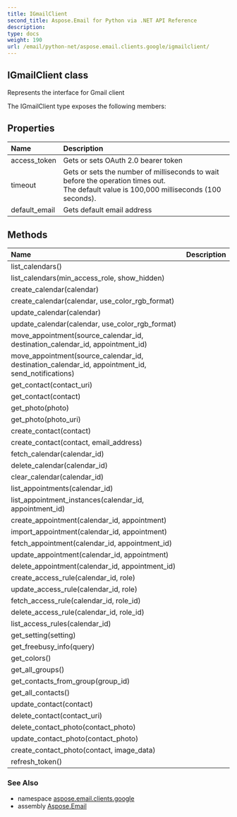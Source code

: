 ```yaml
---
title: IGmailClient
second_title: Aspose.Email for Python via .NET API Reference
description: 
type: docs
weight: 190
url: /email/python-net/aspose.email.clients.google/igmailclient/
---
```


## IGmailClient class

Represents the interface for Gmail client

The IGmailClient type exposes the following members:
## Properties
| Name | Description |
| :- | :- |
|access_token|Gets or sets OAuth 2.0 bearer token|
|timeout|Gets or sets the number of milliseconds to wait before the operation times out.<br/>            The default value is 100,000 milliseconds (100 seconds).|
|default_email|Gets default email address|
## Methods
| Name | Description |
| :- | :- |
|list_calendars()|  |
|list_calendars(min_access_role, show_hidden)|  |
|create_calendar(calendar)|  |
|create_calendar(calendar, use_color_rgb_format)|  |
|update_calendar(calendar)|  |
|update_calendar(calendar, use_color_rgb_format)|  |
|move_appointment(source_calendar_id, destination_calendar_id, appointment_id)|  |
|move_appointment(source_calendar_id, destination_calendar_id, appointment_id, send_notifications)|  |
|get_contact(contact_uri)|  |
|get_contact(contact)|  |
|get_photo(photo)|  |
|get_photo(photo_uri)|  |
|create_contact(contact)|  |
|create_contact(contact, email_address)|  |
|fetch_calendar(calendar_id)|  |
|delete_calendar(calendar_id)|  |
|clear_calendar(calendar_id)|  |
|list_appointments(calendar_id)|  |
|list_appointment_instances(calendar_id, appointment_id)|  |
|create_appointment(calendar_id, appointment)|  |
|import_appointment(calendar_id, appointment)|  |
|fetch_appointment(calendar_id, appointment_id)|  |
|update_appointment(calendar_id, appointment)|  |
|delete_appointment(calendar_id, appointment_id)|  |
|create_access_rule(calendar_id, role)|  |
|update_access_rule(calendar_id, role)|  |
|fetch_access_rule(calendar_id, role_id)|  |
|delete_access_rule(calendar_id, role_id)|  |
|list_access_rules(calendar_id)|  |
|get_setting(setting)|  |
|get_freebusy_info(query)|  |
|get_colors()|  |
|get_all_groups()|  |
|get_contacts_from_group(group_id)|  |
|get_all_contacts()|  |
|update_contact(contact)|  |
|delete_contact(contact_uri)|  |
|delete_contact_photo(contact_photo)|  |
|update_contact_photo(contact_photo)|  |
|create_contact_photo(contact, image_data)|  |
|refresh_token()|  |

### See Also

* namespace [aspose.email.clients.google](/email/python-net/aspose.email.clients.google/)
* assembly [Aspose.Email](/slides/python-net/)

